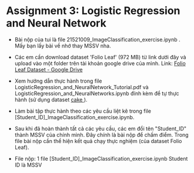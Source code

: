 # Assignment 3: Logistic Regression and Neural Network


- Bài nộp của tui là file 21521009_ImageClassification_exercise.ipynb . Mấy bạn lấy bài về nhớ thay MSSV nha.


- Các em cần download dataset 'Folio Leaf' (972 MB) từ link dưới đây và upload vào một folder trên tài khoản google drive của mình. Link: <a href="https://drive.google.com/drive/u/1/folders/1MjZvHPwmYJaWmgkUR-5arsapNeWZ6OPa"> Folio Leaf Dataset - Google Drive </a>

- Xem hướng dẫn thực hành trong file LogisticRegression_and_NeuralNetwork_Tutorial.pdf và LogisticRegression_and_NeuralNetworks.ipynb đính kèm để tự thực hành (sử dụng dataset <a href="https://drive.google.com/drive/folders/1OyXkyR1eOtocLoTM10vjy_o-UZxDCbcD?usp=sharing"> cake </a>).

- Làm bài tập thực hành theo các yêu cầu liệt kê trong file [Student_ID]_ImageClassification_exercise.ipynb.

- Sau khi đã hoàn thành tất cả các yêu cầu, các em đổi tên "Student_ID" thành MSSV của chính mình. Đây chính là bài nộp để chấm điểm. Trong file bài nộp cần thể hiện kết quả chạy thực nghiệm (của dataset Folio Leaf).

- File nộp: 1 file [Student_ID]_ImageClassification_exercise.ipynb Student ID là MSSV